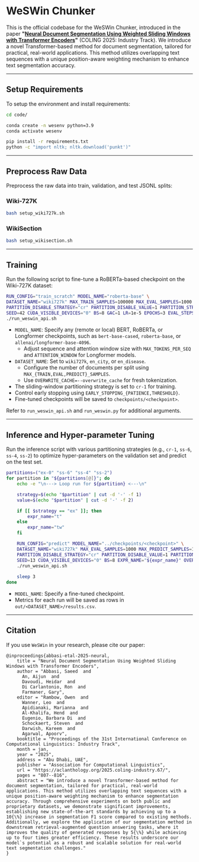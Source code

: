 # WeSWin Chunker
This is the official codebase for the WeSWin Chunker, introduced in the paper **"[Neural Document Segmentation Using Weighted Sliding Windows with Transformer Encoders](https://aclanthology.org/2025.coling-industry.67/)"** (COLING 2025: Industry Track). We introduce a novel Transformer-based method for document segmentation, tailored for practical, real-world applications. This method utilizes overlapping text sequences with a unique position-aware weighting mechanism to enhance text segmentation accuracy.

---

## Setup Requirements

To setup the environment and install requirements:

```bash
cd code/

conda create -n wesenv python=3.9
conda activate wesenv

pip install -r requirements.txt
python -c "import nltk; nltk.download('punkt')"
```

---

## Preprocess Raw Data

Preprocess the raw data into train, validation, and test JSONL splits:

### Wiki-727K

```bash
bash setup_wiki727k.sh
```

### WikiSection

```bash
bash setup_wikisection.sh
```

---

## Training

Run the following script to fine-tune a RoBERTa-based checkpoint on the Wiki-727K dataset: 

```bash
RUN_CONFIG="train_scratch" MODEL_NAME="roberta-base" \
DATASET_NAME="wiki727k" MAX_TRAIN_SAMPLES=100000 MAX_EVAL_SAMPLES=1000 MAX_PREDICT_SAMPLES=1000 \
PARTITION_DISABLE_STRATEGY="cr" PARTITION_DISABLE_VALUE=1 PARTITION_STRATEGY="ex" PARTITION_VALUE=0 \
SEED=42 CUDA_VISIBLE_DEVICES="0" BS=8 GAC=1 LR=1e-5 EPOCHS=3 EVAL_STEPS=10000 \
./run_weswin_api.sh
```

- `MODEL_NAME`: Specify any (remote or local) BERT, RoBERTa, or Longformer checkpoints, such as `bert-base-cased`, `roberta-base`, or `allenai/longformer-base-4096`.
  - Adjust sequence and attention window size with `MAX_TOKENS_PER_SEQ` and `ATTENTION_WINDOW` for Longformer models.
- `DATASET_NAME`: Set to `wiki727k`, `en_city`, or `en_disease`.
  - Configure the number of documents per split using `MAX_{TRAIN,EVAL,PREDICT}_SAMPLES`.
  - Use `OVERWRITE_CACHE=--overwrite_cache` for fresh tokenization.
- The sliding-window partitioning strategy is set to `cr-1` for training.
- Control early stopping using `EARLY_STOPPING_{PATIENCE,THRESHOLD}`.
- Fine-tuned checkpoints will be saved to `checkpoints/<checkpoint>`.

Refer to `run_weswin_api.sh` and `run_weswin.py` for additional arguments.

---

## Inference and Hyper-parameter Tuning

Run the inference script with various partitioning strategies (e.g., `cr-1`, `ss-6`, `ss-4`, `ss-2`) to optimize hyper-parameters on the validation set and predict on the test set.

```bash
partitions=("ex-0" "ss-6" "ss-4" "ss-2")
for partition in "${partitions[@]}"; do
    echo -e "\n---> Loop run for ${partition} <---\n"

    strategy=$(echo "$partition" | cut -d '-' -f 1)
    value=$(echo "$partition" | cut -d '-' -f 2)

    if [[ $strategy == "ex" ]]; then
        expr_name="t"
    else
        expr_name="tw"
    fi

    RUN_CONFIG="predict" MODEL_NAME="../checkpoints/<checkpoint>" \
    DATASET_NAME="wiki727k" MAX_EVAL_SAMPLES=1000 MAX_PREDICT_SAMPLES=1000 \
    PARTITION_DISABLE_STRATEGY="cr" PARTITION_DISABLE_VALUE=1 PARTITION_STRATEGY="${strategy}" PARTITION_VALUE="${value}" \
    SEED=13 CUDA_VISIBLE_DEVICES="0" BS=8 EXPR_NAME="${expr_name}" OVERWRITE_CACHE="--overwrite_cache" \
    ./run_weswin_api.sh
    
    sleep 3
done
```

- `MODEL_NAME`: Specify a fine-tuned checkpoint.
- Metrics for each run will be saved as rows in `out/<DATASET_NAME>/results.csv`.

---

## Citation

If you use `WeSWin` in your research, please cite our paper:

```
@inproceedings{abbasi-etal-2025-neural,
    title = "Neural Document Segmentation Using Weighted Sliding Windows with Transformer Encoders",
    author = "Abbasi, Saeed  and
      An, Aijun  and
      Davoudi, Heidar  and
      Di Carlantonio, Ron  and
      Farmaner, Gary",
    editor = "Rambow, Owen  and
      Wanner, Leo  and
      Apidianaki, Marianna  and
      Al-Khalifa, Hend  and
      Eugenio, Barbara Di  and
      Schockaert, Steven  and
      Darwish, Kareem  and
      Agarwal, Apoorv",
    booktitle = "Proceedings of the 31st International Conference on Computational Linguistics: Industry Track",
    month = jan,
    year = "2025",
    address = "Abu Dhabi, UAE",
    publisher = "Association for Computational Linguistics",
    url = "https://aclanthology.org/2025.coling-industry.67/",
    pages = "807--816",
    abstract = "We introduce a novel Transformer-based method for document segmentation, tailored for practical, real-world applications. This method utilizes overlapping text sequences with a unique position-aware weighting mechanism to enhance segmentation accuracy. Through comprehensive experiments on both public and proprietary datasets, we demonstrate significant improvements, establishing new state-of-the-art standards by achieving up to a 10{\%} increase in segmentation F1 score compared to existing methods. Additionally, we explore the application of our segmentation method in downstream retrieval-augmented question answering tasks, where it improves the quality of generated responses by 5{\%} while achieving up to four times greater efficiency. These results underscore our model`s potential as a robust and scalable solution for real-world text segmentation challenges."
}
```
